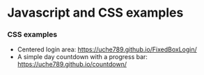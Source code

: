 # Javascript and CSS examples

### CSS examples
* Centered login area: https://uche789.github.io/FixedBoxLogin/
* A simple day countdown with a progress bar: https://uche789.github.io/countdown/
